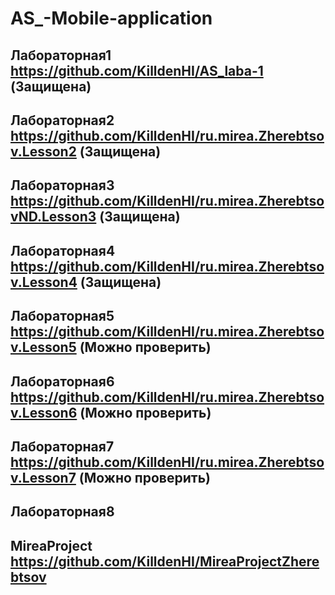 # AS_-Mobile-application
## Лабораторная1 https://github.com/KilldenHI/AS_laba-1 (Защищена)
## Лабораторная2 https://github.com/KilldenHI/ru.mirea.Zherebtsov.Lesson2 (Защищена)
## Лабораторная3 https://github.com/KilldenHI/ru.mirea.ZherebtsovND.Lesson3 (Защищена)
## Лабораторная4 https://github.com/KilldenHI/ru.mirea.Zherebtsov.Lesson4 (Защищена)
## Лабораторная5 https://github.com/KilldenHI/ru.mirea.Zherebtsov.Lesson5 (Можно проверить)
## Лабораторная6 https://github.com/KilldenHI/ru.mirea.Zherebtsov.Lesson6 (Можно проверить)
## Лабораторная7 https://github.com/KilldenHI/ru.mirea.Zherebtsov.Lesson7 (Можно проверить)
## Лабораторная8
## MireaProject  https://github.com/KilldenHI/MireaProjectZherebtsov

